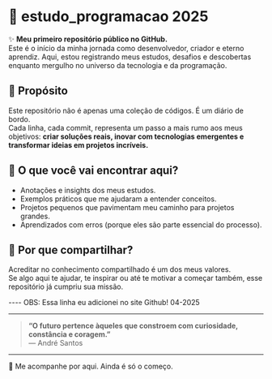 # 📘 estudo_programacao 2025

✨ **Meu primeiro repositório público no GitHub.**  
Este é o início da minha jornada como desenvolvedor, criador e eterno aprendiz. Aqui, estou registrando meus estudos, desafios e descobertas enquanto mergulho no universo da tecnologia e da programação.

## 🚀 Propósito
Este repositório não é apenas uma coleção de códigos. É um diário de bordo.  
Cada linha, cada commit, representa um passo a mais rumo aos meus objetivos: **criar soluções reais, inovar com tecnologias emergentes e transformar ideias em projetos incríveis.**

## 🧠 O que você vai encontrar aqui?
- Anotações e insights dos meus estudos.
- Exemplos práticos que me ajudaram a entender conceitos.
- Projetos pequenos que pavimentam meu caminho para projetos grandes.
- Aprendizados com erros (porque eles são parte essencial do processo).

## 🙌 Por que compartilhar?
Acreditar no conhecimento compartilhado é um dos meus valores.  
Se algo aqui te ajudar, te inspirar ou até te motivar a começar também, esse repositório já cumpriu sua missão.


---- OBS: Essa linha eu adicionei no site Github! 04-2025

---

> **“O futuro pertence àqueles que constroem com curiosidade, constância e coragem.”**  
> — André Santos

---

📍 Me acompanhe por aqui. Ainda é só o começo.
